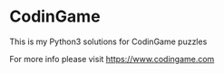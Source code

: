 # CodinGame

This is my Python3 solutions for CodinGame puzzles

For more info please visit https://www.codingame.com
